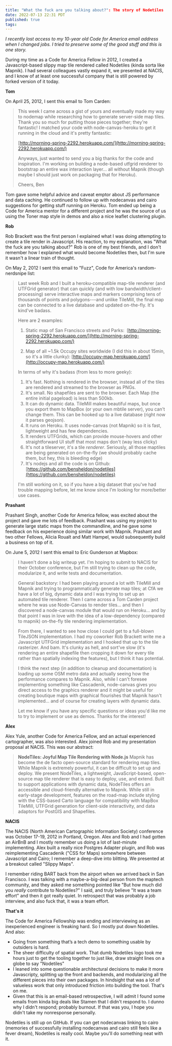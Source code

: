 ```yaml
---
title: "What the fuck are you talking about?": The story of Nodetiles
date: 2022-07-13 22:31 PDT
published: true
tags:
---
```




_I recently lost access to my 10-year old Code for America email address when I changed jobs. I tried to preserve some of the good stuff and this is one story._

During my time as a Code for America Fellow in 2012, I created a Javascript-based slippy map tile rendered called Nodetiles (kinda sorta like Mapnik).  I had several colleagues vastly expand it, we presented at NACIS, and I know of at least one successful company that is still powered by forked version of it today. 

**Tom**

On April 25, 2012, I sent this email to Tom Carden:

> This week I came across a gist of yours and eventually made my way to nodemap while researching how to generate server-side map tiles. Thank you so much for putting those pieces together; they're fantastic! I matched your code with node-canvas-heroku to get it running in the cloud and it's pretty fantastic:
> 
>  [http://morning-spring-2292.herokuapp.com/](http://morning-spring-2292.herokuapp.com/) 
> 
> Anyways, just wanted to send you a big thanks for the code and inspiration. I'm working on building a node-based utfgrid renderer to bootstrap an entire wax interaction layer... all without Mapnik (though maybe I should just work on packaging that for Heroku).
> 
> Cheers,
> Ben

Tom gave some helpful advice and caveat emptor about JS performance and data caching. He continued to follow up with nodecanvas and cairo suggestions for getting stuff running on Heroku. Tom ended up being a Code for America mentor for a different project and he was the source of us using the Toner map style in demos and also a nice leaflet clustering plugin.

**Rob**

Rob Brackett was the first person I explained what I was doing attempting to create a tile render in Javascript. His reaction, to my explanation, was "What the fuck are you talking about?" Rob is one of my best friends, and I don't remember how I explained what would become Nodetiles then, but I'm sure it wasn't a linear train of thought.

On May 2, 2012 I sent this email to "Fuzz", Code for America's random-nerdsnipe list:

<blockquote markdown="1">

Last week Rob and I built a heroku-compatible map-tile renderer (and UTFGrid generator) that can quickly (and with low bandwidth/client-processing) serve interactive maps and markers comprising tens of thousands of points and polygons---and unlike TileMill, the final map can be connected to a live database and updated on-the-fly. It's kind've badass.

Here are 2 examples:

1. Static map of San Francisco streets and Parks: 
 [http://morning-spring-2292.herokuapp.com/](http://morning-spring-2292.herokuapp.com/) 

2. Map of all ~1.5k Occupy sites worldwide (I did this in about 15min, so it's a little clunky):
 [http://occupy-map.herokuapp.com/](http://occupy-map.herokuapp.com/) 

In terms of why it's badass (from less to more geeky):

1. It's fast. Nothing is rendered in the browser, instead all of the tiles are rendered and streamed to the browser as PNGs.
2. It's small. No shapefiles are sent to the browser. Each Map (the entire initial pageload) is less than 500kb.
3. It can do dynamic data. TileMill makes beautiful maps, but once you export them to MapBox (or your own mbtile server), you can't change them. This can be hooked up to a live database (right now it parses geojson).
4. It runs on Heroku. It uses node-canvas (not Mapnik) so it is fast, lightweight and has few dependencies.
5. It renders UTFGrids, which can provide mouse-hovers and other straightforward UI stuff that most maps don't (way less clicky)
6. It's not a tileserver, it's a tile *renderer*. Seriously, all those maptiles are being generated on on-the-fly (we should probably cache them, but hey, this is bleeding edge)
7. It's nodejs and all the code is on Github:  [https://github.com/bensheldon/nodetiles](https://github.com/bensheldon/nodetiles)  

I'm still working on it, so if you have a big dataset that you've had trouble mapping before, let me know since I'm looking for more/better use cases.

</blockquote>

**Prashant**

Prashant Singh, another Code for America fellow, was excited about the project and gave me lots of feedback. Prashant was using my project to generate large static maps from the commandline, and he gave some feedback on his experience doing similar work with Mapnik. Prashant and two other Fellows, Alicia Roualt and Matt Hampel, would subsequently build a business on top of it.

On June 5, 2012 I sent this email to Eric Gunderson at Mapbox:

<blockquote mardown="1">

I haven't done a big writeup yet. I'm hoping to submit to NACIS for their October conference, but I'm still trying to clean up the code, modularize it, and write tests and documentation.

General backstory: I had been playing around a lot with TileMill and Mapnik and trying to programmatically generate map tiles; at CfA we have a lot of big, dynamic data and I was trying to set up an automated tile renderer. Then I came across a Tom Carden project where he was use Node-Canvas to render tiles... and then I discovered a node-canvas module that would run on Heroku... and by that point I was in love with the idea of a low-dependency (compared to mapnik) on-the-fly tile rendering implementation.

From there, I wanted to see how close I could get to a full-blown TileJSON implementation. I had my coworker Rob Brackett write me a Javascript UTFGrid implementation and I hooked that up to the tile rasterizer. And bam. It's clunky as hell, and sort've slow (it's rendering an entire shapefile then cropping it down for every tile rather than spatially indexing the features), but I think it has potential. 

I think the next step (in addition to cleanup and documentation) is loading up some OSM metro data and actually seeing how the performance compares to Mapnik. Also, while I can't foresee implementing something like Cascadenik, node-canvas gives you direct access to the graphics renderer and it might be useful for creating boutique maps with graphical flourishes that Mapnik hasn't implemented... and of course for creating layers with dynamic data.

Let me know if you have any specific questions or ideas you'd like me to try to implement or use as demos. Thanks for the interest!

</blockquote>

**Alex**

Alex Yule, another Code for America Fellow, and an actual experienced cartographer, was also interested. Alex joined Rob and my presentation proposal at NACIS. This was our abstract:

> **NodeTiles: Joyful Map Tile Rendering with Node.js**
> Mapnik has become the de facto open-source standard for rendering map tiles. While Mapnik is extremely powerful, it can be difficult to set up and deploy. We present NodeTiles, a lightweight, JavaScript-based, open-source map tile renderer that is easy to deploy, use, and extend. Built to support applications with dynamic data, NodeTiles offers an accessible and cloud-friendly alternative to Mapnik. While still in early-stage development, features on the road-map include styling with the CSS-based Carto language for compatibility with MapBox TileMill, UTFGrid generation for client-side interactivity, and data adaptors for PostGIS and Shapefiles.

**NACIS**

The NACIS (North American Cartographic Information Society) conference was October 17-19, 2012 in Portland, Oregon. Alex and Rob and I had gotten an AirBnB and I mostly remember us doing a lot of last-minute implementing. Alex built a really nice Postgres Adapter plugin, and Rob was reimplementing Cascadenik ("CSS for Maps) somewhere between Javascript and Cairo; I remember a deep-dive into blitting. We presented at a breakout called "Slippy Maps".
 
I remember riding BART back from the airport when we arrived back in San Francisco. I was talking with a maybe-a-big-deal person from the maptech community, and they asked me something pointed like "But how much did you *really* contribute to Nodetiles?" I said, and truly believe "It was a team effort" and then it got really quiet. In retrospect that was probably a job interview, and also fuck that, it was a team effort.

**That's it**

The Code for America Fellowship was ending and interviewing as an inexperienced engineer is freaking hard. So I mostly put down Nodetiles. And also:

- Going from something that’s a tech demo to something usable by outsiders is hard.
- The sheer difficulty of spatial work. That dumb Nodetiles logo took me hours just to get the tooling together to just like, draw straight lines on a globe to say "Nodetiles"
- I leaned into some questionable architectural decisions to make it more Javascripty, splitting up the front and backends, and modularizing all the different pieces into their own packages. In hindsight that was a lot of valueless work that only introduced friction into building the tool. That's on me.
- Given that this is an email-based retrospective, I will admit I found some emails from kinda big deals like Stamen that I didn't respond to. I dunno why I didn't respond; probably burnout. If that was you, I hope you didn't take my nonresponse personally.

Nodetiles is still up on GitHub. If you can get nodecanvas linking to cairo (memories of successfully installing nodecanvas and cairo still feels like a fever dream), Nodetiles is really cool. Maybe you'll do something neat with it. 
